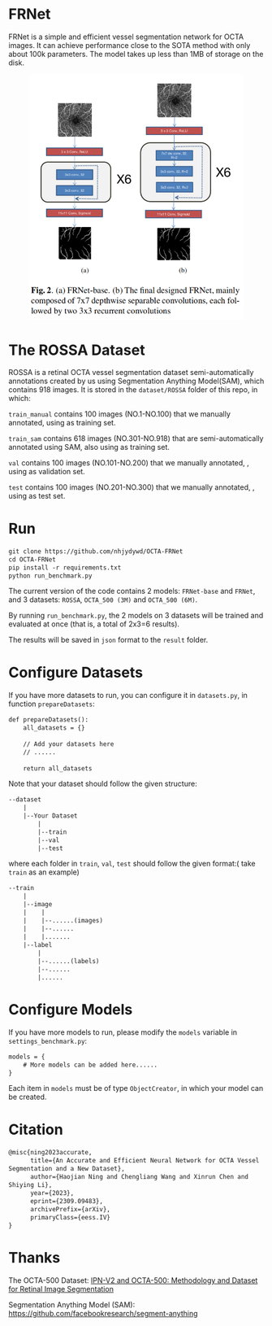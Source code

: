 # FRNet

FRNet is a simple and efficient vessel segmentation network for OCTA images. It can achieve performance close to the SOTA method with only about 100k parameters. The model takes up less than 1MB of storage on the disk.

<figure class="half">
    <img src="FRNet.png">
</figure>

# The ROSSA Dataset
ROSSA is a retinal OCTA vessel segmentation dataset semi-automatically annotations created by us using Segmentation Anything Model(SAM), which contains 918 images. It is stored in the `dataset/ROSSA` folder of this repo, in which:

`train_manual` contains 100 images (NO.1-NO.100) that we manually annotated, using as training set.

`train_sam` contains 618 images (NO.301-NO.918) that are semi-automatically annotated using SAM, also using as training set.

`val` contains 100 images (NO.101-NO.200) that we manually annotated, , using as validation set.

`test` contains 100 images (NO.201-NO.300) that we manually annotated, , using as test set.

# Run
```
git clone https://github.com/nhjydywd/OCTA-FRNet
cd OCTA-FRNet
pip install -r requirements.txt
python run_benchmark.py
```
The current version of the code contains 2 models: `FRNet-base` and `FRNet`, and 3 datasets: `ROSSA`, `OCTA_500 (3M)` and `OCTA_500 (6M)`.

By running `run_benchmark.py`, the 2 models on 3 datasets will be trained and evaluated at once (that is, a total of 2x3=6 results).

The results will be saved in `json` format to the `result` folder.

# Configure Datasets
If you have more datasets to run, you can configure it in `datasets.py`, in function `prepareDatasets`:
```
def prepareDatasets():
    all_datasets = {}
    
    // Add your datasets here
    // ......

    return all_datasets
```
Note that your dataset should follow the given structure:
```
--dataset
    |
    |--Your Dataset
        |
        |--train
        |--val
        |--test
```
where each folder in `train`, `val`, `test` should follow the given format:( take `train` as an example)
```
--train
    |
    |--image
    |    |
    |    |--......(images)
    |    |--......
    |    |.......
    |--label
        |
        |--......(labels)
        |--......
        |......
```
# Configure Models
If you have more models to run, please modify the `models` variable in `settings_benchmark.py`:
```
models = {
    # More models can be added here......
}
```
Each item in `models` must be of type `ObjectCreator`, in which your model can be created.

# Citation
```
@misc{ning2023accurate,
      title={An Accurate and Efficient Neural Network for OCTA Vessel Segmentation and a New Dataset}, 
      author={Haojian Ning and Chengliang Wang and Xinrun Chen and Shiying Li},
      year={2023},
      eprint={2309.09483},
      archivePrefix={arXiv},
      primaryClass={eess.IV}
}
```

# Thanks
The OCTA-500 Dataset: [IPN-V2 and OCTA-500: Methodology and Dataset for Retinal Image Segmentation](https://www.semanticscholar.org/paper/IPN-V2-and-OCTA-500%3A-Methodology-and-Dataset-for-Li-Zhang/3dfd924ad26e737db805ed29af61cc827e876bd9)

Segmentation Anything Model (SAM): https://github.com/facebookresearch/segment-anything

